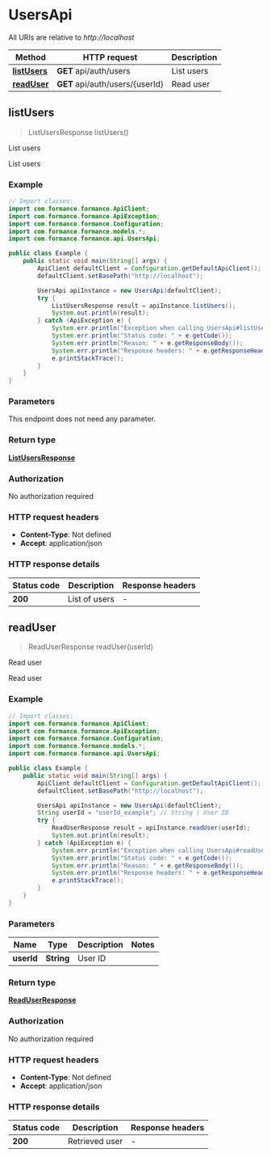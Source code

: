 # UsersApi

All URIs are relative to *http://localhost*

| Method | HTTP request | Description |
|------------- | ------------- | -------------|
| [**listUsers**](UsersApi.md#listUsers) | **GET** api/auth/users | List users |
| [**readUser**](UsersApi.md#readUser) | **GET** api/auth/users/{userId} | Read user |



## listUsers

> ListUsersResponse listUsers()

List users

List users

### Example

```java
// Import classes:
import com.formance.formance.ApiClient;
import com.formance.formance.ApiException;
import com.formance.formance.Configuration;
import com.formance.formance.models.*;
import com.formance.formance.api.UsersApi;

public class Example {
    public static void main(String[] args) {
        ApiClient defaultClient = Configuration.getDefaultApiClient();
        defaultClient.setBasePath("http://localhost");

        UsersApi apiInstance = new UsersApi(defaultClient);
        try {
            ListUsersResponse result = apiInstance.listUsers();
            System.out.println(result);
        } catch (ApiException e) {
            System.err.println("Exception when calling UsersApi#listUsers");
            System.err.println("Status code: " + e.getCode());
            System.err.println("Reason: " + e.getResponseBody());
            System.err.println("Response headers: " + e.getResponseHeaders());
            e.printStackTrace();
        }
    }
}
```

### Parameters

This endpoint does not need any parameter.

### Return type

[**ListUsersResponse**](ListUsersResponse.md)

### Authorization

No authorization required

### HTTP request headers

- **Content-Type**: Not defined
- **Accept**: application/json


### HTTP response details
| Status code | Description | Response headers |
|-------------|-------------|------------------|
| **200** | List of users |  -  |


## readUser

> ReadUserResponse readUser(userId)

Read user

Read user

### Example

```java
// Import classes:
import com.formance.formance.ApiClient;
import com.formance.formance.ApiException;
import com.formance.formance.Configuration;
import com.formance.formance.models.*;
import com.formance.formance.api.UsersApi;

public class Example {
    public static void main(String[] args) {
        ApiClient defaultClient = Configuration.getDefaultApiClient();
        defaultClient.setBasePath("http://localhost");

        UsersApi apiInstance = new UsersApi(defaultClient);
        String userId = "userId_example"; // String | User ID
        try {
            ReadUserResponse result = apiInstance.readUser(userId);
            System.out.println(result);
        } catch (ApiException e) {
            System.err.println("Exception when calling UsersApi#readUser");
            System.err.println("Status code: " + e.getCode());
            System.err.println("Reason: " + e.getResponseBody());
            System.err.println("Response headers: " + e.getResponseHeaders());
            e.printStackTrace();
        }
    }
}
```

### Parameters


| Name | Type | Description  | Notes |
|------------- | ------------- | ------------- | -------------|
| **userId** | **String**| User ID | |

### Return type

[**ReadUserResponse**](ReadUserResponse.md)

### Authorization

No authorization required

### HTTP request headers

- **Content-Type**: Not defined
- **Accept**: application/json


### HTTP response details
| Status code | Description | Response headers |
|-------------|-------------|------------------|
| **200** | Retrieved user |  -  |

